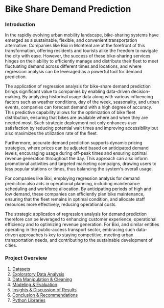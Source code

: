 # Bike Share Demand Prediction


### Introduction

In the rapidly evolving urban mobility landscape, bike-sharing systems have emerged as a sustainable, flexible, and convenient transportation alternative. Companies like Bixi in Montreal are at the forefront of this transformation, offering residents and tourists alike the freedom to navigate the city with ease. However, the success of these bike-sharing services hinges on their ability to efficiently manage and distribute their fleet to meet fluctuating demand across different times and locations, and where regression analysis can be leveraged as a powerful tool for demand prediction.

The application of regression analysis for bike-share demand prediction brings significant value to companies by enabling data-driven decision-making. By analyzing historical usage data along with various influencing factors such as weather conditions, day of the week, seasonality, and urban events, companies can forecast demand with a high degree of accuracy. This predictive capability allows for the optimization of bike fleet distribution, ensuring that bikes are available where and when they are needed most. Such strategic deployment not only enhances user satisfaction by reducing potential wait times and improving accessibility but also maximizes the utilization rate of the fleet.

Furthermore, accurate demand prediction supports dynamic pricing strategies, where prices can be adjusted based on anticipated demand levels, encouraging usage during off-peak times and ensuring optimal revenue generation throughout the day. This approach can also inform promotional activities and targeted marketing campaigns, drawing users to less popular stations or times, thus balancing the system's overall usage.

For companies like Bixi, employing regression analysis for demand prediction also aids in operational planning, including maintenance scheduling and workforce allocation. By anticipating periods of high and low demand, these companies can efficiently plan bike maintenance, ensuring that the fleet remains in optimal condition, and allocate staff resources more effectively, reducing operational costs.

The strategic application of regression analysis for demand prediction therefore can be leveraged to enhancing customer experience, operational efficiency and to optimizing revenue generation. For Bixi, and similar entities operating in the public-access transport sector, embracing such data-driven approaches is key to staying competitive, meeting urban transportation needs, and contributing to the sustainable development of cities.

### Project Overview

1. [Datasets](#1-Datasets)
2. [Exploratory Data Analysis](#2-Exploratory-Data-Analysis)
3. [Data Manipulation & Cleaning](#3-Data-Manipulation-&-Cleaning)
4. [Modeling & Evaluation](#4-Modeling-&-Evaluation)
5. [Insights & Discussion of Results](#5-Insights-&-Discussion-of-Results)
6. [Conclusion & Recommendations](#5-Conclusion-&-Recommendations)
7. [Python Libraries](#7-Python-Libraries)

